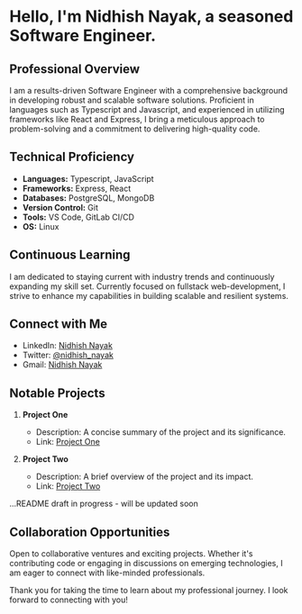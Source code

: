 # Hello, I'm Nidhish Nayak, a seasoned Software Engineer.

## Professional Overview

I am a results-driven Software Engineer with a comprehensive background in developing robust and scalable software solutions. Proficient in languages such as Typescript and Javascript, and experienced in utilizing frameworks like React and Express, I bring a meticulous approach to problem-solving and a commitment to delivering high-quality code.

## Technical Proficiency

- **Languages:** Typescript, JavaScript
- **Frameworks:** Express, React
- **Databases:** PostgreSQL, MongoDB
- **Version Control:** Git
- **Tools:** VS Code, GitLab CI/CD
- **OS:** Linux

## Continuous Learning

I am dedicated to staying current with industry trends and continuously expanding my skill set. Currently focused on fullstack web-development, I strive to enhance my capabilities in building scalable and resilient systems.

## Connect with Me

- LinkedIn: [Nidhish Nayak](https://www.linkedin.com/in/nidhishnayak/)
- Twitter: [@nidhish_nayak](https://twitter.com/nidhish_nayak)
- Gmail: [Nidhish Nayak](mailto:nayak.d.nidhish@gmail.com)

## Notable Projects

1. **Project One**
   - Description: A concise summary of the project and its significance.
   - Link: [Project One](link-to-project-one)

2. **Project Two**
   - Description: A brief overview of the project and its impact.
   - Link: [Project Two](link-to-project-two)
  
...README draft in progress - will be updated soon

## Collaboration Opportunities

Open to collaborative ventures and exciting projects. Whether it's contributing code or engaging in discussions on emerging technologies, I am eager to connect with like-minded professionals.

Thank you for taking the time to learn about my professional journey. I look forward to connecting with you!
